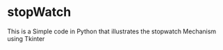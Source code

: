 # stopWatch
This is a Simple code in Python that illustrates the stopwatch Mechanism using Tkinter 

